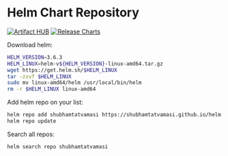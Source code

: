 # Helm Chart Repository

[![Artifact HUB](https://img.shields.io/endpoint?url=https://artifacthub.io/badge/repository/shubhamtatvamasi)](https://artifacthub.io/packages/search?repo=shubhamtatvamasi)
[![Release Charts](https://github.com/ShubhamTatvamasi/helm/workflows/Release%20Charts/badge.svg)](https://github.com/ShubhamTatvamasi/helm/actions)

Download helm:
```bash
HELM_VERSION=3.6.3
HELM_LINUX=helm-v${HELM_VERSION}-linux-amd64.tar.gz
wget https://get.helm.sh/$HELM_LINUX
tar -zxvf $HELM_LINUX
sudo mv linux-amd64/helm /usr/local/bin/helm
rm -r $HELM_LINUX linux-amd64
```

Add helm repo on your list:
```bash
helm repo add shubhamtatvamasi https://shubhamtatvamasi.github.io/helm
helm repo update
```

Search all repos:
```bash
helm search repo shubhamtatvamasi
```
